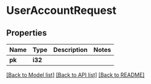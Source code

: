 # UserAccountRequest

## Properties

Name | Type | Description | Notes
------------ | ------------- | ------------- | -------------
**pk** | **i32** |  | 

[[Back to Model list]](../README.md#documentation-for-models) [[Back to API list]](../README.md#documentation-for-api-endpoints) [[Back to README]](../README.md)


